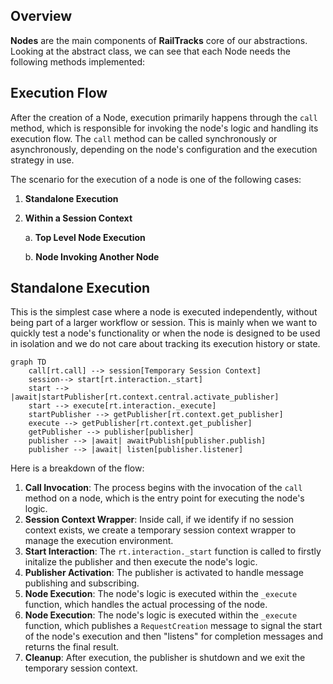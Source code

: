 ## Overview

**Nodes** are the main components of **RailTracks** core of our abstractions. Looking at the abstract class, we can see that each Node needs the following methods implemented:

## Execution Flow
After the creation of a Node, execution primarily happens through the `call` method, which is responsible for invoking the node's logic and handling its execution flow. The `call` method can be called synchronously or asynchronously, depending on the node's configuration and the execution strategy in use.

The scenario for the execution of a node is one of the following cases:

1. **Standalone Execution**

2. **Within a Session Context**

    a. **Top Level Node Execution**

    b. **Node Invoking Another Node**


## Standalone Execution
This is the simplest case where a node is executed independently, without being part of a larger workflow or session. This is mainly when we want to quickly test a node's functionality or when the node is designed to be used in isolation and we do not care about tracking its execution history or state.

```mermaid
graph TD
    call[rt.call] --> session[Temporary Session Context]
    session--> start[rt.interaction._start]
    start --> |await|startPublisher[rt.context.central.activate_publisher]
    start --> execute[rt.interaction._execute]
    startPublisher --> getPublisher[rt.context.get_publisher]
    execute --> getPublisher[rt.context.get_publisher]
    getPublisher --> publisher[publisher]
    publisher --> |await| awaitPublish[publisher.publish]
    publisher --> |await| listen[publisher.listener]
```

Here is a breakdown of the flow:

1. **Call Invocation**: The process begins with the invocation of the `call` method on a node, which is the entry point for executing the node's logic.
2. **Session Context Wrapper**: Inside call, if we identify if no session context exists, we create a temporary session context wrapper to manage the execution environment.
3. **Start Interaction**: The `rt.interaction._start` function is called to firstly initalize the publisher and then execute the node's logic.
4. **Publisher Activation**: The publisher is activated to handle message publishing and subscribing.
5. **Node Execution**: The node's logic is executed within the `_execute` function, which handles the actual processing of the node.
5. **Node Execution**: The node's logic is executed within the `_execute` function, which publishes a `RequestCreation` message to signal the start of the node's execution and then "listens" for completion messages and returns the final result.
6. **Cleanup**: After execution, the publisher is shutdown and we exit the temporary session context.